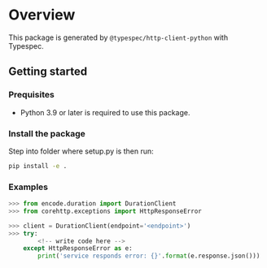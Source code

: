 # Overview

This package is generated by `@typespec/http-client-python` with Typespec.

## Getting started

### Prequisites

- Python 3.9 or later is required to use this package.

### Install the package

Step into folder where setup.py is then run:

```bash
pip install -e .
```

### Examples

```python
>>> from encode.duration import DurationClient
>>> from corehttp.exceptions import HttpResponseError

>>> client = DurationClient(endpoint='<endpoint>')
>>> try:
        <!-- write code here -->
    except HttpResponseError as e:
        print('service responds error: {}'.format(e.response.json()))
```
